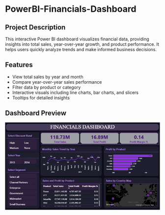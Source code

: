 # PowerBI-Financials-Dashboard
## Project Description
This interactive Power BI dashboard visualizes financial data, providing insights into total sales, year-over-year growth, and product performance.
It helps users quickly analyze trends and make informed business decisions.

## Features
- View total sales by year and month
- Compare year-over-year sales performance
- Filter data by product or category
- Interactive visuals including line charts, bar charts, and slicers
- Tooltips for detailed insights

## Dashboard Preview
![Dashboard Screenshot](Financials%20Dashboard%20Image.PNG)
